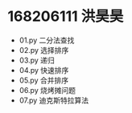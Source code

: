 # 168206111 洪昊昊
- 01.py 二分法查找
- 02.py  选择排序
- 03.py  递归
- 04.py 快速排序
- 05.py 合并排序
- 06.py 烧烤摊问题
- 07.py 迪克斯特拉算法
